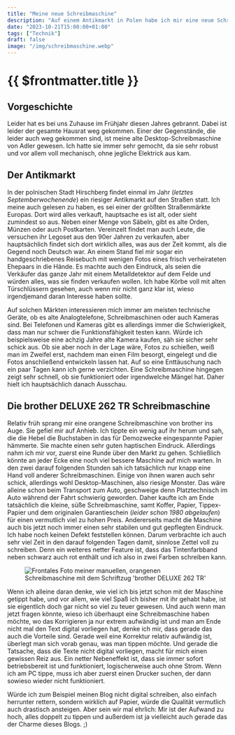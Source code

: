```yaml
---
title: "Meine neue Schreibmaschine"
description: "Auf einem Antikmarkt in Polen habe ich mir eine neue Schreibmaschine gekauft."
date: "2023-10-21T15:00:00+01:00"
tags: ["Technik"]
draft: false
image: "/img/schreibmaschine.webp"
---
```



{{ $frontmatter.title }}
========================

Vorgeschichte
-------------
Leider hat es bei uns Zuhause im Frühjahr diesen Jahres gebrannt. Dabei ist leider der gesamte Hausrat weg gekommen. Einer der Gegenstände, die leider auch weg gekommen sind, ist meine alte Desktop-Schreibmaschine von Adler gewesen. Ich hatte sie immer sehr gemocht, da sie sehr robust und vor allem voll mechanisch, ohne jegliche Elektrick aus kam.

Der Antikmarkt
--------------
In der polnischen Stadt Hirschberg findet einmal im Jahr (_letztes Septemberwochenende_) ein riesiger Antikmarkt auf den Straßen statt. Ich meine auch gelesen zu haben, es sei einer der größten Straßenmärkte Europas. Dort wird alles verkauft, hauptsache es ist alt, oder sieht zumindest so aus. Neben einer Menge von Säbeln, gibt es alte Orden, Münzen oder auch Postkarten. Vereinzelt findet man auch Leute, die versuchen ihr Legoset aus den 90er Jahren zu verkaufen, aber hauptsächlich findet sich dort wirklich alles, was aus der Zeit kommt, als die Gegend noch Deutsch war. An einem Stand fiel mir sogar ein handgeschriebenes Reisebuch mit wenigen Fotos eines frisch verheirateten Ehepaars in die Hände. Es machte auch den Eindruck, als seien die Verkäufer das ganze Jahr mit einem Metalldetektor auf dem Felde und würden alles, was sie finden verkaufen wollen. Ich habe Körbe voll mit alten Türschlüssern gesehen, auch wenn mir nicht ganz klar ist, wieso irgendjemand daran Interesse haben sollte.

Auf solchen Märkten interessieren mich immer am meisten technische Geräte, ob es alte Analogtelefone, Schreibmaschinen oder auch Kameras sind. Bei Telefonen und Kameras gibt es allerdings immer die Schwierigkeit, dass man nur schwer die Funktionsfähigkeit testen kann. Würde ich beispielsweise eine achzig Jahre alte Kamera kaufen, säh sie sicher sehr schick aus. Ob sie aber noch in der Lage wäre, Fotos zu schießen, weiß man im Zweifel erst, nachdem man einen Film besorgt, eingelegt und die Fotos anschließend entwickeln lassen hat. Auf so eine Enttäuschung nach ein paar Tagen kann ich gerne verzichten. Eine Schreibmaschine hingegen zeigt sehr schnell, ob sie funktioniert oder irgendwelche Mängel hat. Daher hielt ich hauptsächlich danach Ausschau.

Die brother DELUXE 262 TR Schreibmaschine
-----------------------------------------
Relativ früh sprang mir eine orangene Schreibmaschine von brother ins Auge. Sie gefiel mir auf Anhieb. Ich tippte ein wenig auf ihr herum und sah, die die Hebel die Buchstaben in das für Demozwecke eingespannte Papier hämmerte. Sie machte einen sehr guten haptischen Eindruck. Allerdings nahm ich mir vor, zuerst eine Runde über den Markt zu gehen. Schließlich könnte an jeder Ecke eine noch viel bessere Maschine auf mich warten. In den zwei darauf folgenden Stunden sah ich tatsächlich nur knapp eine Hand voll anderer Schreibmaschinen. Einige von ihnen waren auch sehr schick, allerdings wohl Desktop-Maschinen, also riesige Monster. Das wäre alleine schon beim Transport zum Auto, geschweige denn Platztechnisch im Auto während der Fahrt schwierig geworden. Daher kaufte ich am Ende tatsächlich die kleine, süße Schreibmaschine, samt Koffer, Papier, Tippex-Papier und dem originalen Garantieschein (_leider schon 1980 abgelaufen_) für einen vermutlich viel zu hohen Preis. Andererseits macht die Maschine auch bis jetzt noch immer einen sehr stabilen und gut gepflegten Eindruck. Ich habe noch keinen Defekt feststellen können. Darum verbrachte ich auch sehr viel Zeit in den darauf folgenden Tagen damit, sinnlose Zettel voll zu schreiben. Denn ein weiteres netter Feature ist, dass das Tintenfarbband neben schwarz auch rot enthält und ich also in zwei Farben schreiben kann.

<figure>
    <img
        src="/img/schreibmaschine.webp"
        srcset="/img/schreibmaschine_small.webp 256w,/img/schreibmaschine_medium.webp 768w, /img/schreibmaschine.webp"
        alt="Frontales Foto meiner manuellen, orangenen Schreibmaschine mit dem Schriftzug 'brother DELUXE 262 TR'"
        />
</figure>

Wenn ich alleine daran denke, wie viel ich bis jetzt schon mit der Maschine getippt habe, und vor allem, wie viel Spaß ich bisher mit ihr gehabt habe, ist sie eigentlich doch gar nicht so viel zu teuer gewesen. Und auch wenn man jetzt fragen könnte, wieso ich überhaupt eine Schreibmaschine haben möchte, wo das Korrigieren ja nur extrem aufwändig ist und man am Ende nicht mal den Text digital vorliegen hat, denke ich mir, dass gerade das auch die Vorteile sind. Gerade weil eine Korrektur relativ aufwändig ist, überlegt man sich vorab genau, was man tippen möchte. Und gerade die Tatsache, dass die Texte nicht digital vorliegen, macht für mich einen gewissen Reiz aus. Ein netter Nebeneffekt ist, dass sie immer sofort betriebsbereit ist und funktioniert, logischerweise auch ohne Strom. Wenn ich am PC tippe, muss ich aber zuerst einen Drucker suchen, der dann sowieso wieder nicht funktioniert.

Würde ich zum Beispiel meinen Blog nicht digital schreiben, also einfach herrunter rettern, sondern wirklich auf Papier, würde die Qualität vermutlich auch drastisch ansteigen. Aber sein wir mal ehrlich: Mir ist der Aufwand zu hoch, alles doppelt zu tippen und außerdem ist ja vielleicht auch gerade das der Charme dieses Blogs. ;)



